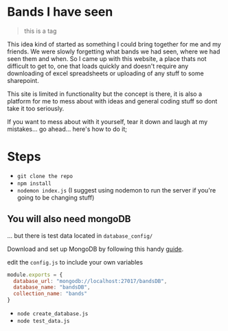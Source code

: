 # Bands I have seen

> this is a tag

This idea kind of started as something I could bring together for me and my friends. We were slowly forgetting what bands we had seen, where we had seen them and when. So I came up with this website, a place thats not difficult to get to, one that loads quickly and doesn't require any downloading of excel spreadsheets or uploading of any stuff to some sharepoint.

This site is limited in functionality but the concept is there, it is also a platform for me to mess about with ideas and general coding stuff so dont take it too seriously.

If you want to mess about with it yourself, tear it down and laugh at my mistakes... go ahead... here's how to do it;

# Steps

- `git clone the repo`
- `npm install`
- `nodemon index.js` (I suggest using nodemon to run the server if you're going to be changing stuff)

## You will also need mongoDB

... but there is test data located in `database_config/`

Download and set up MongoDB by following this handy [guide](https://treehouse.github.io/installation-guides/mac/mongo-mac.html).

edit the `config.js` to include your own variables

```javascript
module.exports = {
  database_url: "mongodb://localhost:27017/bandsDB",
  database_name: "bandsDB",
  collection_name: "bands"
}
```

- `node create_database.js`
- `node test_data.js`
